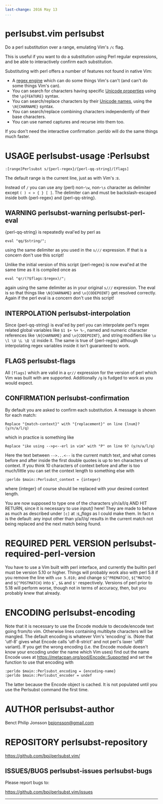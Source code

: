 ```yaml
---
last-change: 2016 May 13
...
```


<!--
NOTE TO CONTRIBUTORS

Please note that any text in README.md with Markdown `**strong-emphasis**` will become a vimdoc `*tag-target*` and any text with Markdown `*ordinary-emphasis*` will become a vimdoc `|hot-link|`!
-->

# perlsubst.vim **perlsubst**

Do a perl substitution over a range, emulating Vim's `/c` flag.

This is useful if you want to do a substitution using Perl regular expressions, and be able to interactively confirm each substitution.

Substituting with perl offers a number of features not found in native Vim:

*   A [regex engine][] which can do some things Vim's can't (and can't do some things Vim's can).
*   You can search for characters having specific [Unicode properties][] using the `\p{FEATURE}` syntax.
*   You can search/replace characters by their [Unicode names][], using the `\N{CHARNAME}` syntax.
*   You can search/replace combining characters independently of their base characters.
*   You can use named captures and recurse into them too.

If you don't need the interactive confirmation _:perldo_ will do the same things much faster.

[regex engine]:         <http://perldoc.perl.org/perlre.html>
[Unicode properties]:   <http://perldoc.perl.org/perluniprops.html>
[Unicode names]:        <http://perldoc.perl.org/charnames.html>

# USAGE		**perlsubst-usage** **:Perlsubst**

````
:[range]Perlsubst s/{perl-regex}/{perl-qq-string}/[flags]
````

The default range is the current line, just as with Vim's *:s*.

Instead of `/` you can use any (perl) non-`\w`, non-`\s` character as delimiter except `( ) < > { } [ ]`. The delimiter can and must be backslash-escaped inside both {perl-regex} and {perl-qq-string}.

## WARNING		**perlsubst-warning** **perlsubst-perl-eval** 

{perl-qq-string} is repeatedly eval'ed by perl as 

````
eval "qq/$string/";
````

using the same delimiter as you used in the `s///` expression. If that is a concern don't use this script!

Unlike the initial version of this script {perl-regex} is now eval'ed at the same time as it is compiled once as

````
eval "qr/(?$flags:$regex)/";
````

again using the same delimiter as in your original `s///` expression. The eval is so that things like `\N{CHARNAME}` and `\x{CODEPOINT}` get resolved correctly. Again if the perl eval is a concern don't use this script!

## INTERPOLATION		**perlsubst-interpolation** 

Since {perl-qq-string} is eval'ed by perl you can interpolate perl's regex related global variables like `$1 $+ %+ %-`, named and numeric character references like `\N{CHARNAME}` and `\x{CODEPOINT}`,  and string modifiers like `\u \l \U \L \Q \E` inside it. The same is true of {perl-regex} although interpolating regex variables inside it isn't guaranteed to work.

## FLAGS		**perlsubst-flags** 

All `[flags]` which are valid in a `qr//` expression for the version of perl which Vim was built with are supported. Additionally `/g` is fudged to work as you would expect.

## CONFIRMATION		**perlsubst-confirmation** 

By default you are asked to confirm each substitution. A message is shown for each match:

````
Replace "{match-context}" with "{replacement}" on line {lnum}? (y/n/a/l/q)
````

which in practice is something like
	
````
Replace "ike using -->p<--erl in vim" with "P" on line 9? (y/n/a/l/q) 
````

Here the text between `-->...<--` is the current match text, and what comes before and after inside the first double quotes is up to ten characters of context. If you think 10 characters of context before and after is too much/little you can set the context length to something else with

````
:perldo $main::Perlsubst_context = {integer}
````

where {integer} of course should be replaced with your desired context length.

You are now supposed to type one of the characters y/n/a/l/q AND HIT RETURN, since it is necessary to use _input()_ here! They are made to behave as much as described under `[c]` at _:s_flags_ as I could make them. In fact n is the default: any input other than y/a/l/q/ results in the current match not being replaced and the next match being found.

# REQUIRED PERL VERSION		**perlsubst-required-perl-version** 

You have to use a Vim built with perl interface, and currently the builtin perl must be version 5.10 or higher. Things will probably work also with perl 5.8 if you remove the line with `use 5.010;` and change `` ${^PREMATCH} ``, `` ${^MATCH} `` and `` ${^POSTMATCH} `` into `` $` ``, `$&` and `` $' `` respectively. Versions of perl prior to 5.18 will perform worse, though not in terms of accuracy, then, but you probably knew that already.

# ENCODING		**perlsubst-encoding** 

Note that it is necessary to use the Encode module to decode/encode text going from/to vim. Otherwise lines containing multibyte characters will be mangled. The default encoding is whatever Vim's 'encoding' is. (Note that 'utf-8' gives what Encode calls 'utf-8-strict' and not perl's laxer 'utf8' variant). If you get the wrong encoding (i.e. the Encode module doesn't know your encoding under the name which Vim uses) find out the name Encode uses at <https://metacpan.org/pod/Encode::Supported> and set the function to use that encoding with

````
:perldo $main::Perlsubst_encoding = {encoding-name}
:perldo $main::Perlsubst_encoder = undef
````

The latter because the Encode object is cached. It is not populated until you use the Perlsubst command the first time.

# AUTHOR		**perlsubst-author** 

Benct Philip Jonsson <bpjonsson@gmail.com>

# REPOSITORY		**perlsubst-repository** 

<https://github.com/bpj/perlsubst.vim/>

## ISSUES/BUGS		**perlsubst-issues** **perlsubst-bugs** 

Please report bugs to:

<https://github.com/bpj/perlsubst.vim/issues>

* * * *

<!-- vim: set sw=8 ts=8 sts=8 noet list: -->
